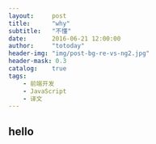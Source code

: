 ```yaml
---
layout:     post
title:      "why"
subtitle:   "不懂"
date:       2016-06-21 12:00:00
author:     "totoday"
header-img: "img/post-bg-re-vs-ng2.jpg"
header-mask: 0.3
catalog:    true
tags:
    - 前端开发
    - JavaScript
    - 译文
---
```


## hello